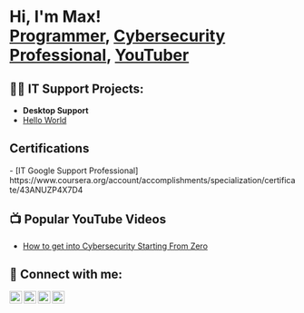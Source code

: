 <h1>Hi, I'm Max! <br/><a href="https://github.com/joshmadakor1">Programmer</a>, <a href="https://www.linkedin.com/in/joshmadakor/">Cybersecurity Professional</a>, <a href="https://www.youtube.com/c/joshmadakor">YouTuber</a></h1>

<h2>👨‍💻 IT Support Projects:</h2>

- <b>Desktop Support</b>
- [Hello World](https://www.github.com/maxo9/AAAA)

 
<h2> Certifications</h2>
- [IT Google Support Professional] https://www.coursera.org/account/accomplishments/specialization/certificate/43ANUZP4X7D4

<h2>📺 Popular YouTube Videos</h2>

- [How to get into Cybersecurity Starting From Zero](https://www.youtube.com/watch?v=a83ASGn_V_s)


<h2> 🤳 Connect with me:</h2>

[<img align="left" alt="JoshMadakor | YouTube" width="22px" src="https://cdn.jsdelivr.net/npm/simple-icons@v3/icons/youtube.svg" />][youtube]
[<img align="left" alt="JoshMadakor | Twitter" width="22px" src="https://cdn.jsdelivr.net/npm/simple-icons@v3/icons/twitter.svg" />][twitter]
[<img align="left" alt="JoshMadakor | LinkedIn" width="22px" src="https://cdn.jsdelivr.net/npm/simple-icons@v3/icons/linkedin.svg" />][linkedin]
[<img align="left" alt="JoshMadakor | Instagram" width="22px" src="https://cdn.jsdelivr.net/npm/simple-icons@v3/icons/instagram.svg" />][instagram]

[twitter]: https://twitter.com/maxo9
[youtube]: https://www.youtube.com/c/
[instagram]: https://www.instagram.com/maxo9/
[linkedin]: [https://linkedin.com/in/joshmadakor](https://www.linkedin.com/in/max-mccollum-b5abb9116/)

